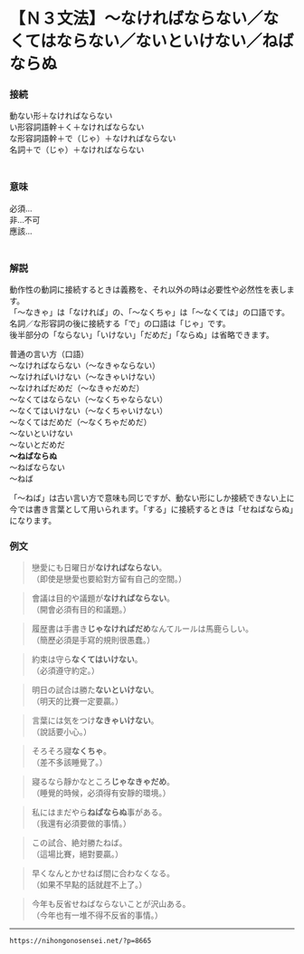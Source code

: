 # 【Ｎ３文法】～なければならない／なくてはならない／ないといけない／ねばならぬ

### 接続

動ない形＋なければならない  
い形容詞語幹＋く＋なければならない  
な形容詞語幹＋で（じゃ）＋なければならない  
名詞＋で（じゃ）＋なければならない  
　

### 意味

必須…  
非…不可  
應該…  
　

### 解説

動作性の動詞に接続するときは義務を、それ以外の時は必要性や必然性を表します。  
「～なきゃ」は「なければ」の、「～なくちゃ」は「～なくては」の口語です。名詞／な形容詞の後に接続する「で」の口語は「じゃ」です。  
後半部分の「ならない」「いけない」「だめだ」「ならぬ」は省略できます。

普通の言い方（口語）  
～なければならない（～なきゃならない）  
～なければいけない（～なきゃいけない）  
～なければだめだ（～なきゃだめだ）  
～なくてはならない（～なくちゃならない）  
～なくてはいけない（～なくちゃいけない）  
～なくてはだめだ（～なくちゃだめだ）  
～ないといけない  
～ないとだめだ  
**～ねばならぬ**  
～ねばならない  
～ねば

「～ねば」は古い言い方で意味も同じですが、動ない形にしか接続できない上に今では書き言葉として用いられます。「する」に接続するときは「せねばならぬ」になります。

### 例文

>戀愛にも日曜日が**なければならない**。  
（即使是戀愛也要給對方留有自己的空間。）  

>會議は目的や議題が**なければならない**。  
（開會必須有目的和議題。）  

>履歴書は手書き**じゃなければだめ**なんてルールは馬鹿らしい。  
（簡歷必須是手寫的規則很愚蠢。）  

>約束は守ら**なくてはいけない**。  
（必須遵守約定。）  

>明日の試合は勝た**ないといけない**。  
（明天的比賽一定要贏。）  

>言葉には気をつけ**なきゃいけない**。  
（說話要小心。）  

>そろそろ寢**なくちゃ**。  
（差不多該睡覺了。）  

>寢るなら靜かなところ**じゃなきゃだめ**。  
（睡覺的時候，必須得有安靜的環境。）  

>私にはまだやら**ねばならぬ**事がある。  
（我還有必須要做的事情。）  

>この試合、絶対勝たねば。  
（這場比賽，絕對要贏。）  

>早くなんとかせねば間に合わなくなる。  
（如果不早點的話就趕不上了。）  

>今年も反省せねばならないことが沢山ある。  
（今年也有一堆不得不反省的事情。）

---
`https://nihongonosensei.net/?p=8665`
